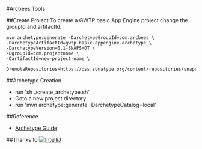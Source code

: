 #Arcbees Tools

##Create Project
To create a GWTP basic App Engine project change the groupId and artifactId. 

```
mvn archetype:generate -DarchetypeGroupId=com.arcbees \
-DarchetypeArtifactId=gwtp-basic-appengine-archetype \
-DarchetypeVersion=0.1-SNAPSHOT \
-DgroupId=com.projectname \
-DartifactId=new-project-name \
-DremoteRepositories=https://oss.sonatype.org/content/repositories/snapshots/
```

##Archetype Creation
* run 'sh ./create_archetype.sh'
* Goto a new project directory
* run 'mvn archetype:generate -DarchetypeCatalog=local'

##Reference
* [Archetype Guide](http://maven.apache.org/guides/mini/guide-creating-archetypes.html)

##Thanks to
[![IntelliJ](https://lh6.googleusercontent.com/--QIIJfKrjSk/UJJ6X-UohII/AAAAAAAAAVM/cOW7EjnH778/s800/banner_IDEA.png)](http://www.jetbrains.com/idea/index.html)
